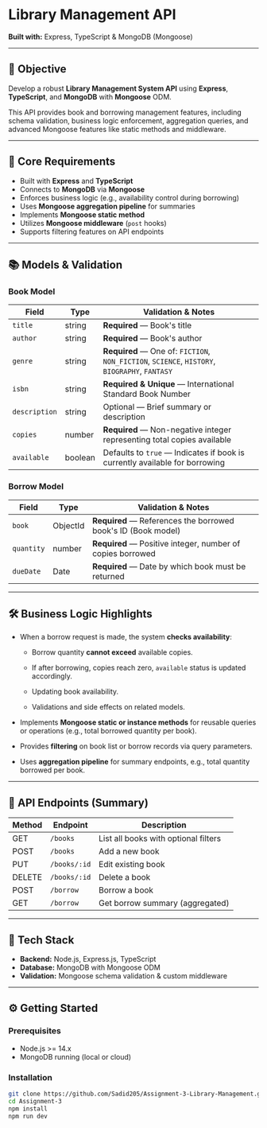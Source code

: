 # Library Management API

**Built with:** Express, TypeScript & MongoDB (Mongoose)

---

## 🎯 Objective

Develop a robust **Library Management System API** using **Express**, **TypeScript**, and **MongoDB** with **Mongoose** ODM.

This API provides book and borrowing management features, including schema validation, business logic enforcement, aggregation queries, and advanced Mongoose features like static methods and middleware.

---

## 🔧 Core Requirements

- Built with **Express** and **TypeScript**
- Connects to **MongoDB** via **Mongoose**
- Enforces business logic (e.g., availability control during borrowing)
- Uses **Mongoose aggregation pipeline** for summaries
- Implements **Mongoose static method**
- Utilizes **Mongoose middleware** (`post` hooks)
- Supports filtering features on API endpoints

---

## 📚 Models & Validation

### Book Model

| Field         | Type    | Validation & Notes                                                                            |
| ------------- | ------- | --------------------------------------------------------------------------------------------- |
| `title`       | string  | **Required** — Book's title                                                                   |
| `author`      | string  | **Required** — Book's author                                                                  |
| `genre`       | string  | **Required** — One of: `FICTION`, `NON_FICTION`, `SCIENCE`, `HISTORY`, `BIOGRAPHY`, `FANTASY` |
| `isbn`        | string  | **Required & Unique** — International Standard Book Number                                    |
| `description` | string  | Optional — Brief summary or description                                                       |
| `copies`      | number  | **Required** — Non-negative integer representing total copies available                       |
| `available`   | boolean | Defaults to `true` — Indicates if book is currently available for borrowing                   |

### Borrow Model

| Field      | Type     | Validation & Notes                                            |
| ---------- | -------- | ------------------------------------------------------------- |
| `book`     | ObjectId | **Required** — References the borrowed book's ID (Book model) |
| `quantity` | number   | **Required** — Positive integer, number of copies borrowed    |
| `dueDate`  | Date     | **Required** — Date by which book must be returned            |

---

## 🛠️ Business Logic Highlights

- When a borrow request is made, the system **checks availability**:

  - Borrow quantity **cannot exceed** available copies.
  - If after borrowing, copies reach zero, `available` status is updated accordingly.

  - Updating book availability.
  - Validations and side effects on related models.

- Implements **Mongoose static or instance methods** for reusable queries or operations (e.g., total borrowed quantity per book).

- Provides **filtering** on book list or borrow records via query parameters.

- Uses **aggregation pipeline** for summary endpoints, e.g., total quantity borrowed per book.

---

## 🚀 API Endpoints (Summary)

| Method | Endpoint     | Description                          |
| ------ | ------------ | ------------------------------------ |
| GET    | `/books`     | List all books with optional filters |
| POST   | `/books`     | Add a new book                       |
| PUT    | `/books/:id` | Edit existing book                   |
| DELETE | `/books/:id` | Delete a book                        |
| POST   | `/borrow`    | Borrow a book                        |
| GET    | `/borrow`    | Get borrow summary (aggregated)      |

---

## 🔧 Tech Stack

- **Backend:** Node.js, Express.js, TypeScript
- **Database:** MongoDB with Mongoose ODM
- **Validation:** Mongoose schema validation & custom middleware

---

## ⚙️ Getting Started

### Prerequisites

- Node.js >= 14.x
- MongoDB running (local or cloud)

### Installation

```bash
git clone https://github.com/Sadid205/Assignment-3-Library-Management.git
cd Assignment-3
npm install
npm run dev
```
